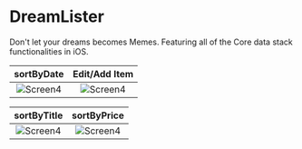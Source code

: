 # DreamLister
Don't let your dreams becomes Memes.
Featuring all of the Core data stack functionalities in iOS.


  sortByDate             |  Edit/Add Item
  :-------------------------:|:-------------------------:
  ![Screen4](../master/DreamLister/dreams.png)  |  ![Screen4](../master/DreamLister/dream1.png)
  
   sortByTitle            |  sortByPrice
  :-------------------------:|:-------------------------:
  ![Screen4](../master/DreamLister/dream2.png)  |  ![Screen4](../master/DreamLister/dream3.png)
